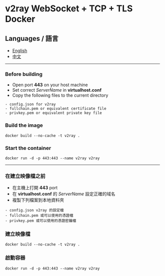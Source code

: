# v2ray WebSocket + TCP + TLS Docker
## Languages / 語言
- <a href=https://github.com/nickchen120235/v2ray_ws_tcp_tls_docker#before-building>English</a>
- <a href=https://github.com/nickchen120235/v2ray_ws_tcp_tls_docker#%E5%9C%A8%E5%BB%BA%E7%AB%8B%E6%98%A0%E5%83%8F%E6%AA%94%E4%B9%8B%E5%89%8D>中文</a>
---
### Before building
- Open port **443** on your host machine
- Set correct *ServerName* in **virtualhost.conf**
- Copy the following files to the current directory
```
- config.json for v2ray
- fullchain.pem or equivalent certificate file
- privkey.pem or equivalent private key file
```
### Build the image
```
docker build --no-cache -t v2ray .
```
### Start the container
```
docker run -d -p 443:443 --name v2ray v2ray
```
---
### 在建立映像檔之前
- 在主機上打開 **443** port
- 在 **virtualhost.conf** 的 *ServerName* 設定正確的域名
- 複製下列檔案到本地資料夾
```
- config.json v2ray 的設定檔
- fullchain.pem 或可以使用的憑證檔
- privkey.pem 或可以使用的憑證密鑰檔
```
### 建立映像檔
```
docker build --no-cache -t v2ray .
```
### 啟動容器
```
docker run -d -p 443:443 --name v2ray v2ray
```